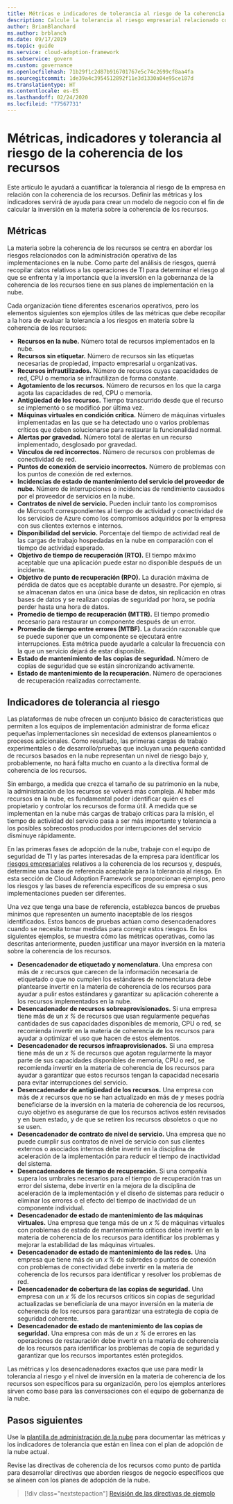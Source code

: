 ```yaml
---
title: Métricas e indicadores de tolerancia al riesgo de la coherencia de los recursos
description: Calcule la tolerancia al riesgo empresarial relacionado con la coherencia de recursos en la plataforma Microsoft Cloud Adoption Framework de Azure.
author: BrianBlanchard
ms.author: brblanch
ms.date: 09/17/2019
ms.topic: guide
ms.service: cloud-adoption-framework
ms.subservice: govern
ms.custom: governance
ms.openlocfilehash: 71b29f1c2d87b916701767e5c74c2699cf8aa4fa
ms.sourcegitcommit: 1de39a4c3954512892f11e3d1330a04e95ce187d
ms.translationtype: HT
ms.contentlocale: es-ES
ms.lasthandoff: 02/24/2020
ms.locfileid: "77567731"
---
```

# <a name="resource-consistency-metrics-indicators-and-risk-tolerance"></a>Métricas, indicadores y tolerancia al riesgo de la coherencia de los recursos

Este artículo le ayudará a cuantificar la tolerancia al riesgo de la empresa en relación con la coherencia de los recursos. Definir las métricas y los indicadores servirá de ayuda para crear un modelo de negocio con el fin de calcular la inversión en la materia sobre la coherencia de los recursos.

## <a name="metrics"></a>Métricas

La materia sobre la coherencia de los recursos se centra en abordar los riesgos relacionados con la administración operativa de las implementaciones en la nube. Como parte del análisis de riesgos, querrá recopilar datos relativos a las operaciones de TI para determinar el riesgo al que se enfrenta y la importancia que la inversión en la gobernanza de la coherencia de los recursos tiene en sus planes de implementación en la nube.

Cada organización tiene diferentes escenarios operativos, pero los elementos siguientes son ejemplos útiles de las métricas que debe recopilar a la hora de evaluar la tolerancia a los riesgos en materia sobre la coherencia de los recursos:

- **Recursos en la nube.** Número total de recursos implementados en la nube.
- **Recursos sin etiquetar.** Número de recursos sin las etiquetas necesarias de propiedad, impacto empresarial u organizativas.
- **Recursos infrautilizados.** Número de recursos cuyas capacidades de red, CPU o memoria se infrautilizan de forma constante.
- **Agotamiento de los recursos.** Número de recursos en los que la carga agota las capacidades de red, CPU o memoria.
- **Antigüedad de los recursos.** Tiempo transcurrido desde que el recurso se implementó o se modificó por última vez.
- **Máquinas virtuales en condición crítica.** Número de máquinas virtuales implementadas en las que se ha detectado uno o varios problemas críticos que deben solucionarse para restaurar la funcionalidad normal.
- **Alertas por gravedad.** Número total de alertas en un recurso implementado, desglosado por gravedad.
- **Vínculos de red incorrectos.** Número de recursos con problemas de conectividad de red.
- **Puntos de conexión de servicio incorrectos.** Número de problemas con los puntos de conexión de red externos.
- **Incidencias de estado de mantenimiento del servicio del proveedor de nube.** Número de interrupciones o incidencias de rendimiento causados por el proveedor de servicios en la nube.
- **Contratos de nivel de servicio.** Pueden incluir tanto los compromisos de Microsoft correspondientes al tiempo de actividad y conectividad de los servicios de Azure como los compromisos adquiridos por la empresa con sus clientes externos e internos.
- **Disponibilidad del servicio.** Porcentaje del tiempo de actividad real de las cargas de trabajo hospedadas en la nube en comparación con el tiempo de actividad esperado.
- **Objetivo de tiempo de recuperación (RTO).** El tiempo máximo aceptable que una aplicación puede estar no disponible después de un incidente.
- **Objetivo de punto de recuperación (RPO).** La duración máxima de pérdida de datos que es aceptable durante un desastre. Por ejemplo, si se almacenan datos en una única base de datos, sin replicación en otras bases de datos y se realizan copias de seguridad por hora, se podría perder hasta una hora de datos.
- **Promedio de tiempo de recuperación (MTTR).** El tiempo promedio necesario para restaurar un componente después de un error.
- **Promedio de tiempo entre errores (MTBF).** La duración razonable que se puede suponer que un componente se ejecutará entre interrupciones. Esta métrica puede ayudarle a calcular la frecuencia con la que un servicio dejará de estar disponible.
- **Estado de mantenimiento de las copias de seguridad.** Número de copias de seguridad que se están sincronizando activamente.
- **Estado de mantenimiento de la recuperación.** Número de operaciones de recuperación realizadas correctamente.

## <a name="risk-tolerance-indicators"></a>Indicadores de tolerancia al riesgo

Las plataformas de nube ofrecen un conjunto básico de características que permiten a los equipos de implementación administrar de forma eficaz pequeñas implementaciones sin necesidad de extensos planeamientos o procesos adicionales. Como resultado, las primeras cargas de trabajo experimentales o de desarrollo/pruebas que incluyan una pequeña cantidad de recursos basados en la nube representan un nivel de riesgo bajo y, probablemente, no hará falta mucho en cuanto a la directiva formal de coherencia de los recursos.

Sin embargo, a medida que crezca el tamaño de su patrimonio en la nube, la administración de los recursos se volverá más compleja. Al haber más recursos en la nube, es fundamental poder identificar quién es el propietario y controlar los recursos de forma útil. A medida que se implementan en la nube más cargas de trabajo críticas para la misión, el tiempo de actividad del servicio pasa a ser más importante y tolerancia a los posibles sobrecostos producidos por interrupciones del servicio disminuye rápidamente.

En las primeras fases de adopción de la nube, trabaje con el equipo de seguridad de TI y las partes interesadas de la empresa para identificar los [riesgos empresariales](./business-risks.md) relativos a la coherencia de los recursos y, después, determine una base de referencia aceptable para la tolerancia al riesgo. En esta sección de Cloud Adoption Framework se proporcionan ejemplos, pero los riesgos y las bases de referencia específicos de su empresa o sus implementaciones pueden ser diferentes.

Una vez que tenga una base de referencia, establezca bancos de pruebas mínimos que representen un aumento inaceptable de los riesgos identificados. Estos bancos de pruebas actúan como desencadenadores cuando se necesita tomar medidas para corregir estos riesgos. En los siguientes ejemplos, se muestra cómo las métricas operativas, como las descritas anteriormente, pueden justificar una mayor inversión en la materia sobre la coherencia de los recursos.

- **Desencadenador de etiquetado y nomenclatura.** Una empresa con más de _x_ recursos que carecen de la información necesaria de etiquetado o que no cumplen los estándares de nomenclatura debe plantearse invertir en la materia de coherencia de los recursos para ayudar a pulir estos estándares y garantizar su aplicación coherente a los recursos implementados en la nube.
- **Desencadenador de recursos sobreaprovisionados.** Si una empresa tiene más de un _x %_ de recursos que usan regularmente pequeñas cantidades de sus capacidades disponibles de memoria, CPU o red, se recomienda invertir en la materia de coherencia de los recursos para ayudar a optimizar el uso que hacen de estos elementos.
- **Desencadenador de recursos infraaprovisionados.** Si una empresa tiene más de un _x %_ de recursos que agotan regularmente la mayor parte de sus capacidades disponibles de memoria, CPU o red, se recomienda invertir en la materia de coherencia de los recursos para ayudar a garantizar que estos recursos tengan la capacidad necesaria para evitar interrupciones del servicio.
- **Desencadenador de antigüedad de los recursos.** Una empresa con más de _x_ recursos que no se han actualizado en más de _y_ meses podría beneficiarse de la inversión en la materia de coherencia de los recursos, cuyo objetivo es asegurarse de que los recursos activos estén revisados y en buen estado, y de que se retiren los recursos obsoletos o que no se usen.
- **Desencadenador de contrato de nivel de servicio.** Una empresa que no puede cumplir sus contratos de nivel de servicio con sus clientes externos o asociados internos debe invertir en la disciplina de aceleración de la implementación para reducir el tiempo de inactividad del sistema.
- **Desencadenadores de tiempo de recuperación.** Si una compañía supera los umbrales necesarios para el tiempo de recuperación tras un error del sistema, debe invertir en la mejora de la disciplina de aceleración de la implementación y el diseño de sistemas para reducir o eliminar los errores o el efecto del tiempo de inactividad de un componente individual.
- **Desencadenador de estado de mantenimiento de las máquinas virtuales.** Una empresa que tenga más de un _x %_ de máquinas virtuales con problemas de estado de mantenimiento críticos debe invertir en la materia de coherencia de los recursos para identificar los problemas y mejorar la estabilidad de las máquinas virtuales.
- **Desencadenador de estado de mantenimiento de las redes.** Una empresa que tiene más de un _x %_ de subredes o puntos de conexión con problemas de conectividad debe invertir en la materia de coherencia de los recursos para identificar y resolver los problemas de red.
- **Desencadenador de cobertura de las copias de seguridad.** Una empresa con un _x %_ de los recursos críticos sin copias de seguridad actualizadas se beneficiaría de una mayor inversión en la materia de coherencia de los recursos para garantizar una estrategia de copia de seguridad coherente.
- **Desencadenador de estado de mantenimiento de las copias de seguridad.** Una empresa con más de un _x %_ de errores en las operaciones de restauración debe invertir en la materia de coherencia de los recursos para identificar los problemas de copia de seguridad y garantizar que los recursos importantes estén protegidos.

Las métricas y los desencadenadores exactos que use para medir la tolerancia al riesgo y el nivel de inversión en la materia de coherencia de los recursos son específicos para su organización, pero los ejemplos anteriores sirven como base para las conversaciones con el equipo de gobernanza de la nube.

## <a name="next-steps"></a>Pasos siguientes

Use la [plantilla de administración de la nube](./template.md) para documentar las métricas y los indicadores de tolerancia que están en línea con el plan de adopción de la nube actual.

Revise las directivas de coherencia de los recursos como punto de partida para desarrollar directivas que aborden riesgos de negocio específicos que se alineen con los planes de adopción de la nube.

> [!div class="nextstepaction"]
> [Revisión de las directivas de ejemplo](./policy-statements.md)
